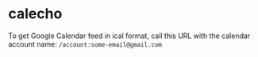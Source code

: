 # calecho

To get Google Calendar feed in ical format, call this URL with the calendar
account name: `/account:some-email@gmail.com`
